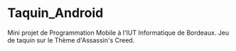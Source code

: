 # Taquin_Android

Mini projet de Programmation Mobile à l'IUT Informatique de Bordeaux.
Jeu de taquin sur le Thème d'Assassin's Creed.
